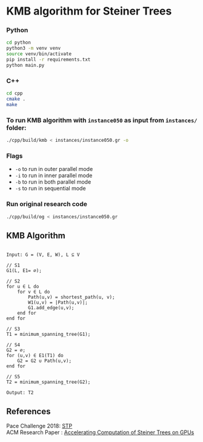 # KMB algorithm for Steiner Trees

### Python

```bash
cd python
python3 -m venv venv
source venv/bin/activate
pip install -r requirements.txt
python main.py
```

### C++

```bash
cd cpp
cmake .
make
```

### To run KMB algorithm with `instance050` as input from `instances/` folder:

```bash
./cpp/build/kmb < instances/instance050.gr -o
```

### Flags

- `-o` to run in outer parallel mode
- `-i` to run in inner parallel mode
- `-b` to run in both parallel mode
- `-s` to run in sequential mode

### Run original research code

```bash
./cpp/build/og < instances/instance050.gr
```

## KMB Algorithm

```code

Input: G = (V, E, W), L ⊆ V

// S1
G1(L, E1= ∅);

// S2
for u ∈ L do
    for v ∈ L do
        Path(u,v) = shortest_path(u, v);
        W1(u,v) = |Path(u,v)|;
        G1.add_edge(u,v);
    end for
end for

// S3
T1 = minimum_spanning_tree(G1);

// S4
G2 = ∅;
for (u,v) ∈ E1(T1) do
    G2 = G2 ∪ Path(u,v);
end for

// S5
T2 = minimum_spanning_tree(G2);

Output: T2
```

## References

Pace Challenge 2018: [STP](https://pacechallenge.org/2018/)
<br />
ACM Research Paper : [Accelerating Computation of Steiner Trees on GPUs
](https://dl.acm.org/doi/abs/10.1007/s10766-021-00723-0)
